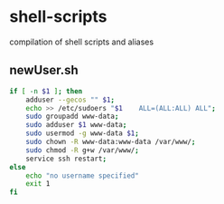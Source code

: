 # shell-scripts
compilation of shell scripts and aliases 

## newUser.sh

``` sh
if [ -n $1 ]; then 
	adduser --gecos "" $1;
	echo >> /etc/sudoers "$1    ALL=(ALL:ALL) ALL";
	sudo groupadd www-data;
	sudo adduser $1 www-data;
	sudo usermod -g www-data $1;
	sudo chown -R www-data:www-data /var/www/;
	sudo chmod -R g+w /var/www/;
	service ssh restart;
else
	echo "no username specified" 
	exit 1
fi
```

